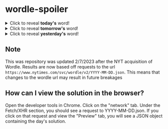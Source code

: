 # wordle-spoiler

<details>
  <summary>Click to reveal <b>today's</b> word!</summary>
  <br>
  <b> whirl </b>
</details>

<details>
  <summary>Click to reveal <b>tomorrow's</b> word!</summary>
  <br>
  <b> barge </b>
</details>

<details>
  <summary>Click to reveal <b>yesterday's</b> word!</summary>
  <br>
  <b> earth </b>
</details>

## Note
This was repository was updated 2/7/2023 after the NYT acquisition of Wordle. Results are now based off requests to the url `https://www.nytimes.com/svc/wordle/v2/YYYY-MM-DD.json`. This means that changes to the wordle url may result in future breakages

## How can I view the solution in the browser?
Open the developer tools in Chrome. Click on the "network" tab. Under the Fetch/XHR section, you should see a request to YYYY-MM-DD.json. If you click on that request and view the "Preview" tab, you will see a JSON object containing the day's solution.